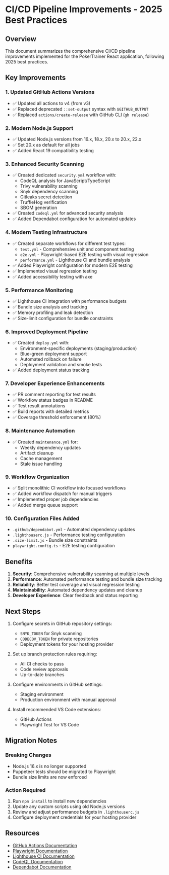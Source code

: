 # CI/CD Pipeline Improvements - 2025 Best Practices

## Overview

This document summarizes the comprehensive CI/CD pipeline improvements implemented for the PokerTrainer React application, following 2025 best practices.

## Key Improvements

### 1. **Updated GitHub Actions Versions**

- ✅ Updated all actions to v4 (from v3)
- ✅ Replaced deprecated `::set-output` syntax with `$GITHUB_OUTPUT`
- ✅ Replaced `actions/create-release` with GitHub CLI (`gh release`)

### 2. **Modern Node.js Support**

- ✅ Updated Node.js versions from 16.x, 18.x, 20.x to 20.x, 22.x
- ✅ Set 20.x as default for all jobs
- ✅ Added React 19 compatibility testing

### 3. **Enhanced Security Scanning**

- ✅ Created dedicated `security.yml` workflow with:
  - CodeQL analysis for JavaScript/TypeScript
  - Trivy vulnerability scanning
  - Snyk dependency scanning
  - Gitleaks secret detection
  - TruffleHog verification
  - SBOM generation
- ✅ Created `codeql.yml` for advanced security analysis
- ✅ Added Dependabot configuration for automated updates

### 4. **Modern Testing Infrastructure**

- ✅ Created separate workflows for different test types:
  - `test.yml` - Comprehensive unit and component testing
  - `e2e.yml` - Playwright-based E2E testing with visual regression
  - `performance.yml` - Lighthouse CI and bundle analysis
- ✅ Added Playwright configuration for modern E2E testing
- ✅ Implemented visual regression testing
- ✅ Added accessibility testing with axe

### 5. **Performance Monitoring**

- ✅ Lighthouse CI integration with performance budgets
- ✅ Bundle size analysis and tracking
- ✅ Memory profiling and leak detection
- ✅ Size-limit configuration for bundle constraints

### 6. **Improved Deployment Pipeline**

- ✅ Created `deploy.yml` with:
  - Environment-specific deployments (staging/production)
  - Blue-green deployment support
  - Automated rollback on failure
  - Deployment validation and smoke tests
- ✅ Added deployment status tracking

### 7. **Developer Experience Enhancements**

- ✅ PR comment reporting for test results
- ✅ Workflow status badges in README
- ✅ Test result annotations
- ✅ Build reports with detailed metrics
- ✅ Coverage threshold enforcement (80%)

### 8. **Maintenance Automation**

- ✅ Created `maintenance.yml` for:
  - Weekly dependency updates
  - Artifact cleanup
  - Cache management
  - Stale issue handling

### 9. **Workflow Organization**

- ✅ Split monolithic CI workflow into focused workflows
- ✅ Added workflow dispatch for manual triggers
- ✅ Implemented proper job dependencies
- ✅ Added merge queue support

### 10. **Configuration Files Added**

- `.github/dependabot.yml` - Automated dependency updates
- `.lighthouserc.js` - Performance testing configuration
- `.size-limit.js` - Bundle size constraints
- `playwright.config.ts` - E2E testing configuration

## Benefits

1. **Security**: Comprehensive vulnerability scanning at multiple levels
2. **Performance**: Automated performance testing and bundle size tracking
3. **Reliability**: Better test coverage and visual regression testing
4. **Maintainability**: Automated dependency updates and cleanup
5. **Developer Experience**: Clear feedback and status reporting

## Next Steps

1. Configure secrets in GitHub repository settings:
   - `SNYK_TOKEN` for Snyk scanning
   - `CODECOV_TOKEN` for private repositories
   - Deployment tokens for your hosting provider

2. Set up branch protection rules requiring:
   - All CI checks to pass
   - Code review approvals
   - Up-to-date branches

3. Configure environments in GitHub settings:
   - Staging environment
   - Production environment with manual approval

4. Install recommended VS Code extensions:
   - GitHub Actions
   - Playwright Test for VS Code

## Migration Notes

### Breaking Changes

- Node.js 16.x is no longer supported
- Puppeteer tests should be migrated to Playwright
- Bundle size limits are now enforced

### Action Required

1. Run `npm install` to install new dependencies
2. Update any custom scripts using old Node.js versions
3. Review and adjust performance budgets in `.lighthouserc.js`
4. Configure deployment credentials for your hosting provider

## Resources

- [GitHub Actions Documentation](https://docs.github.com/en/actions)
- [Playwright Documentation](https://playwright.dev/)
- [Lighthouse CI Documentation](https://github.com/GoogleChrome/lighthouse-ci)
- [CodeQL Documentation](https://codeql.github.com/)
- [Dependabot Documentation](https://docs.github.com/en/code-security/dependabot)
